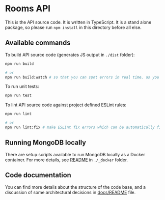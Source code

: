 # Rooms API

This is the API source code. It is written in TypeScript. It is a stand alone package, so please run `npm install` in this directory before all else.

## Available commands

To build API source code (generates JS output in `./dist` folder):

```sh
npm run build

# or
npm run build:watch # so that you can spot errors in real time, as you develop
```

To run unit tests:

```sh
npm run test
```

To lint API source code against project defined ESLint rules:

```sh
npm run lint

# or
npm run lint:fix # make ESLint fix errors which can be automatically fixed
```

## Running MongoDB locally

There are setup scripts available to run MongoDB locally as a Docker container. For more details, see [README](./_docker/README.md)  in `./_docker` folder.

## Code documentation

You can find more details about the structure of the code base, and a discussion of some architectural decisions in [docs/README](./docs/README.md) file.
